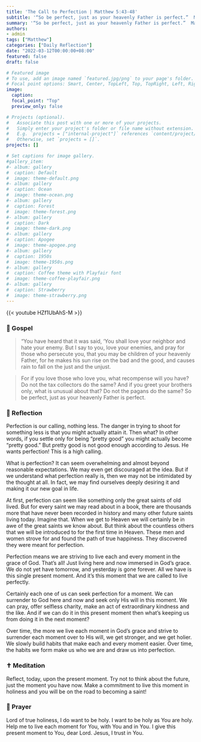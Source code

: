 ```yaml
---
title: 'The Call to Perfection | Matthew 5:43-48'
subtitle: '“So be perfect, just as your heavenly Father is perfect.”  Matthew 5:48'
summary: '“So be perfect, just as your heavenly Father is perfect.”  Matthew 5:48'
authors:
- admin
tags: ["Matthew"]
categories: ["Daily Reflection"]
date: "2022-03-12T00:00:00+08:00"
featured: false
draft: false

# Featured image
# To use, add an image named `featured.jpg/png` to your page's folder.
# Focal point options: Smart, Center, TopLeft, Top, TopRight, Left, Right, BottomLeft, Bottom, BottomRight
image:
  caption:
  focal_point: "Top"
  preview_only: false

# Projects (optional).
#   Associate this post with one or more of your projects.
#   Simply enter your project's folder or file name without extension.
#   E.g. `projects = ["internal-project"]` references `content/project/deep-learning/index.md`.
#   Otherwise, set `projects = []`.
projects: []

# Set captions for image gallery.
#gallery_item:
#- album: gallery
#  caption: Default
#  image: theme-default.png
#- album: gallery
#  caption: Ocean
#  image: theme-ocean.png
#- album: gallery
#  caption: Forest
#  image: theme-forest.png
#- album: gallery
#  caption: Dark
#  image: theme-dark.png
#- album: gallery
#  caption: Apogee
#  image: theme-apogee.png
#- album: gallery
#  caption: 1950s
#  image: theme-1950s.png
#- album: gallery
#  caption: Coffee theme with Playfair font
#  image: theme-coffee-playfair.png
#- album: gallery
#  caption: Strawberry
#  image: theme-strawberry.png
---
```


{{< youtube HZf1UbAhS-M >}}

### :love_letter: Gospel
> “You have heard that it was said, ‘You shall love your neighbor and hate your enemy. But I say to you, love your enemies, and pray for those who persecute you, that you may be children of your heavenly Father, for he makes his sun rise on the bad and the good, and causes rain to fall on the just and the unjust.

> For if you love those who love you, what recompense will you have? Do not the tax collectors do the same? And if you greet your brothers only, what is unusual about that? Do not the pagans do the same? So be perfect, just as your heavenly Father is perfect.

### :speech_balloon: Reflection
Perfection is our calling, nothing less.  The danger in trying to shoot for something less is that you might actually attain it.  Then what?  In other words, if you settle only for being “pretty good” you might actually become “pretty good.”  But pretty good is not good enough according to Jesus.  He wants perfection!  This is a high calling.

What is perfection?  It can seem overwhelming and almost beyond reasonable expectations.  We may even get discouraged at the idea.  But if we understand what perfection really is, then we may not be intimidated by the thought at all.  In fact, we may find ourselves deeply desiring it and making it our new goal in life.

At first, perfection can seem like something only the great saints of old lived.  But for every saint we may read about in a book, there are thousands more that have never been recorded in history and many other future saints living today.  Imagine that.  When we get to Heaven we will certainly be in awe of the great saints we know about.  But think about the countless others that we will be introduced to for the first time in Heaven.
These men and women strove for and found the path of true happiness.  They discovered they were meant for perfection.

Perfection means we are striving to live each and every moment in the grace of God.  That’s all!  Just living here and now immersed in God’s grace.  We do not yet have tomorrow, and yesterday is gone forever.  All we have is this single present moment.  And it’s this moment that we are called to live perfectly.  

Certainly each one of us can seek perfection for a moment. We can surrender to God here and now and seek only His will in this moment.  We can pray, offer selfless charity, make an act of extraordinary kindness and the like.  And if we can do it in this present moment then what’s keeping us from doing it in the next moment?

Over time, the more we live each moment in God’s grace and strive to surrender each moment over to His will, we get stronger, and we get holier.
We slowly build habits that make each and every moment easier.  Over time, the habits we form make us who we are and draw us into perfection.

### :latin_cross: Meditation
Reflect, today, upon the present moment.  Try not to think about the future, just the moment you have now.  Make a commitment to live this moment in holiness and you will be on the road to becoming a saint!

### :pray: Prayer
Lord of true holiness, I do want to be holy.  I want to be holy as You are holy.  Help me to live each moment for You, with You and in You.  I give this present moment to You, dear Lord.  Jesus, I trust in You.
